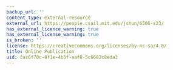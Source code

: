 ```yaml
---
backup_url: ''
content_type: external-resource
external_url: https://people.csail.mit.edu/jshun/6506-s23/
has_external_licence_warning: true
has_external_license_warning: true
is_broken: ''
license: https://creativecommons.org/licenses/by-nc-sa/4.0/
title: Online Publication
uid: 3ac6f70c-8f1e-4b5f-aaf8-5c6682c8eda3
---
```

